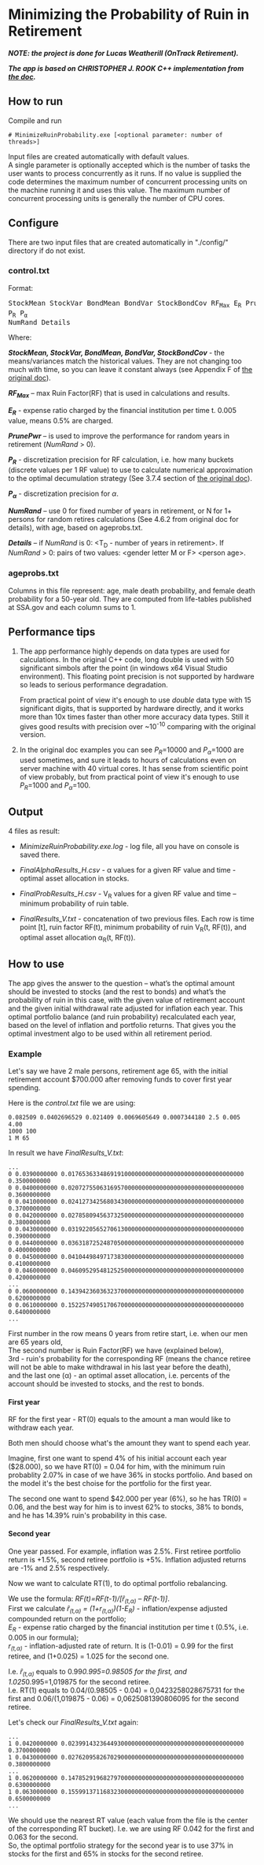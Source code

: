 # Minimizing the Probability of Ruin in Retirement

***NOTE: the project is done for Lucas Weatherill (OnTrack Retirement).***

***The app is based on CHRISTOPHER J. ROOK C++ implementation from [the doc](doc/SSRN-id2420747.pdf).***

## How to run

Compile and run 

    # MinimizeRuinProbability.exe [<optional parameter: number of threads>]
    
Input files are created automatically with default values.  
A single parameter is optionally accepted which is the number of tasks the user wants to process concurrently as it runs. If no value is supplied the code determines the maximum number of concurrent processing units on the machine running it and uses this value. The maximum number of concurrent processing units is generally the number of CPU cores.

## Configure

There are two input files that are created automatically in "./config/" directory if do not exist.

### control.txt

Format:

<pre>
StockMean StockVar BondMean BondVar StockBondCov RF<sub>Max</sub> E<sub>R</sub> PrunePwr
P<sub>R</sub> P<sub>α</sub>
NumRand Details
</pre>


Where:

***StockMean, StockVar, BondMean, BondVar, StockBondCov*** - the means/variances match the historical values. They are not changing too much with time, so you can leave it constant always (see Appendix F of [the original doc](doc/SSRN-id2420747.pdf)).

***RF<sub>Max</sub>*** – max Ruin Factor(RF) that is used in calculations and results.

***E<sub>R</sub>*** - expense ratio charged by the financial institution per time t. 0.005 value, means 0.5% are charged.

***PrunePwr*** – is used to improve the performance for random years in retirement (*NumRand* > 0). 

***P<sub>R</sub>*** - discretization precision for RF calculation, i.e. how many buckets (discrete values per 1 RF value) to use to calculate numerical approximation to the optimal decumulation strategy (See 3.7.4 section of [the original doc](doc/SSRN-id2420747.pdf)).

***P<sub>α</sub>*** - discretization precision for *α*.

***NumRand*** – use 0 for fixed number of years in retirement, or N for 1+ persons for random retires calculations (See 4.6.2 from original doc for details), with age, based on ageprobs.txt.

***Details*** – if *NumRand* is 0: \<T<sub>D</sub> - number of years in retirement\>. If *NumRand* > 0: pairs of two values: \<gender letter M or F\> \<person age\>.

### ageprobs.txt

Columns in this file represent: age, male death probability, and female death probability for a 50-year old. They are computed from life-tables published at SSA.gov and each column sums to 1.

## Performance tips

1. The app performance highly depends on data types are used for calculations. In the original C++ code, long double is used with 50 significant simbols after the point (in windows x64 Visual Studio environment). This floating point precision is not supported by hardware so leads to serious performance degradation.

   From practical point of view it's enough to use *double* data type with 15 significant digits, that is supported by hardware directly, and it works more than 10x times faster than other more accuracy data types. Still it gives good results with precision over ~10<sup>-10</sup> comparing with the original version.

2. In the original doc examples you can see *P<sub>R</sub>*=10000 and *P<sub>α</sub>*=1000 are used sometimes, and sure it leads to hours of calculations even on server machine with 40 virtual cores. It has sense from scientific point of view probably, but from practical point of view it's enough to use *P<sub>R</sub>*=1000 and *P<sub>α</sub>*=100.

## Output

4 files as result:
* *MinimizeRuinProbability.exe.log* - log file, all you have on console is saved there.

* *FinalAlphaResults_H.csv* - α values for a given RF value and time - optimal asset allocation in stocks.

* *FinalProbResults_H.csv* - V<sub>R</sub> values for a given RF value and time – minimum probability of ruin table.

* *FinalResults_V.txt* - concatenation of two previous files. Each row is time point [t], ruin factor RF(t), minimum probability of ruin V<sub>R</sub>(t, RF(t)), and optimal asset allocation α<sub>R</sub>(t, RF(t)).

## How to use

The app gives the answer to the question – what’s the optimal amount should be invested to stocks (and the rest to bonds) and what’s the probability of ruin in this case, with the given value of retirement account and the given initial withdrawal rate adjusted for inflation each year. This optimal portfolio balance (and ruin probability) recalculated each year, based on the level of inflation and portfolio returns. That gives you the optimal investment algo to be used within all retirement period.

### Example

Let's say we have 2 male persons, retirement age 65, with the initial retirement account $700.000 after removing funds to cover first year spending.

Here is the *control.txt* file we are using:

```
0.082509 0.0402696529 0.021409 0.0069605649 0.0007344180 2.5 0.005 4.00
1000 100
1 M 65
```

In result we have *FinalResults_V.txt*:

```
...
0 0.0390000000 0.01765363348691910000000000000000000000000000000000 0.3500000000
0 0.0400000000 0.02072755063169570000000000000000000000000000000000 0.3600000000
0 0.0410000000 0.02412734256803430000000000000000000000000000000000 0.3700000000
0 0.0420000000 0.02785809456373250000000000000000000000000000000000 0.3800000000
0 0.0430000000 0.03192205652706130000000000000000000000000000000000 0.3900000000
0 0.0440000000 0.03631872524870500000000000000000000000000000000000 0.4000000000
0 0.0450000000 0.04104498497173830000000000000000000000000000000000 0.4100000000
0 0.0460000000 0.04609529548125250000000000000000000000000000000000 0.4200000000
...
0 0.0600000000 0.14394236036323700000000000000000000000000000000000 0.6200000000
0 0.0610000000 0.15225749051706700000000000000000000000000000000000 0.6400000000
...
```

First number in the row means 0 years from retire start, i.e. when our men are 65 years old,  
The second number is Ruin Factor(RF) we have (explained below),  
3rd - ruin's probability for the corresponding RF (means the chance retiree will not be able to make withdrawal in his last year before the death),  
and the last one (α) - an optimal asset allocation, i.e. percents of the account should be invested to stocks, and the rest to bonds.

#### First year

RF for the first year - RT(0) equals to the amount a man would like to withdraw each year. 

Both men should choose what's the amount they want to spend each year.

Imagine, first one want to spend 4% of his initial account each year ($28.000), so we have RT(0) = 0.04 for him, with the minimum ruin probablity 2.07% in case of we have 36% in stocks portfolio. And based on the model it's the best choise for the portfolio for the first year.

The second one want to spend $42.000 per year (6%), so he has TR(0) = 0.06, and the best way for him is to invest 62% to stocks, 38% to bonds, and he has 14.39% ruin's probability in this case.

#### Second year

One year passed. For example, inflation was 2.5%. First retiree portfolio return is +1.5%, second retiree portfolio is +5%.
Inflation adjusted returns are -1% and 2.5% respectively.

Now we want to calculate RT(1), to do optimal portfolio rebalancing.

We use the formula: *RF(t)=RF(t-1)/\[ȓ<sub>(t,α)</sub> – RF(t-1)\]*.  
First we calculate *ȓ<sub>(t,α)</sub> = (1+r<sub>(t,α)</sub>)(1-E<sub>R</sub>)* - inflation/expense adjusted compounded return on the portfolio;  
*E<sub>R</sub>* - expense ratio charged by the financial institution per time t (0.5%, i.e. 0.005 in our formula);  
*r<sub>(t,α)</sub>* - inflation-adjusted rate of return. It is (1-0.01) = 0.99 for the first retiree, and (1+0.025) = 1.025 for the second one.

I.e. *ȓ<sub>(t,α)</sub>* equals to 0.99*0.995=0.98505 for the first, and 1.025*0.995=1,019875 for the second retiree.  
I.e. RT(1) equals to 0.04/(0.98505 - 0.04) = 0,0423258028675731 for the first and 0.06/(1,019875 - 0.06) = 0,0625081390806095 for the second retiree.

Let's check our *FinalResults_V.txt* again:

```
...
1 0.0420000000 0.02399143236449300000000000000000000000000000000000 0.3700000000
1 0.0430000000 0.02762095826702900000000000000000000000000000000000 0.3800000000
...
1 0.0620000000 0.14785291968279700000000000000000000000000000000000 0.6300000000
1 0.0630000000 0.15599137116832300000000000000000000000000000000000 0.6500000000
...

```

We should use the nearest RT value (each value from the file is the center of the corresponding RT bucket). 
I.e. we are using RF 0.042 for the first and 0.063 for the second.  
So, the optimal portfolio strategy for the second year is to use 37% in stocks for the first and 65% in stocks for the second retiree.
